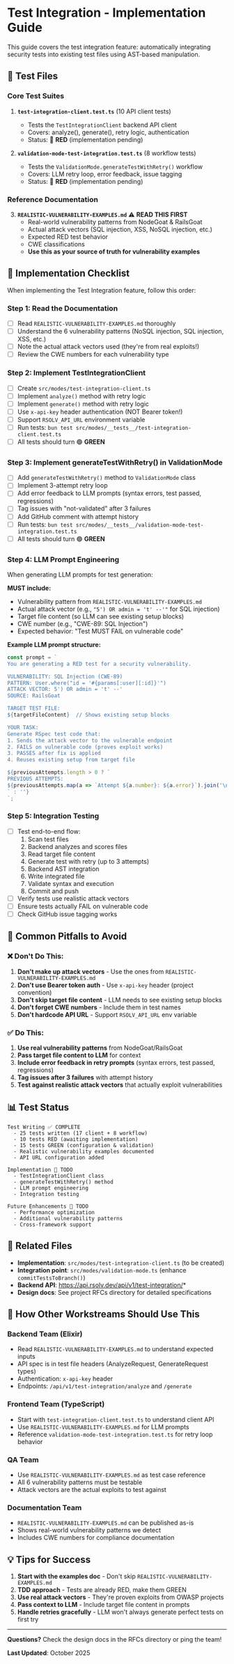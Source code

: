# Test Integration - Implementation Guide

This guide covers the test integration feature: automatically integrating security tests into existing test files using AST-based manipulation.

## 📁 Test Files

### Core Test Suites

1. **`test-integration-client.test.ts`** (10 API client tests)
   - Tests the `TestIntegrationClient` backend API client
   - Covers: analyze(), generate(), retry logic, authentication
   - Status: 🔴 **RED** (implementation pending)

2. **`validation-mode-test-integration.test.ts`** (8 workflow tests)
   - Tests the `ValidationMode.generateTestWithRetry()` workflow
   - Covers: LLM retry loop, error feedback, issue tagging
   - Status: 🔴 **RED** (implementation pending)

### Reference Documentation

3. **`REALISTIC-VULNERABILITY-EXAMPLES.md`** ⚠️ **READ THIS FIRST**
   - Real-world vulnerability patterns from NodeGoat & RailsGoat
   - Actual attack vectors (SQL injection, XSS, NoSQL injection, etc.)
   - Expected RED test behavior
   - CWE classifications
   - **Use this as your source of truth for vulnerability examples**

## 🎯 Implementation Checklist

When implementing the Test Integration feature, follow this order:

### Step 1: Read the Documentation
- [ ] Read `REALISTIC-VULNERABILITY-EXAMPLES.md` thoroughly
- [ ] Understand the 6 vulnerability patterns (NoSQL injection, SQL injection, XSS, etc.)
- [ ] Note the actual attack vectors used (they're from real exploits!)
- [ ] Review the CWE numbers for each vulnerability type

### Step 2: Implement TestIntegrationClient
- [ ] Create `src/modes/test-integration-client.ts`
- [ ] Implement `analyze()` method with retry logic
- [ ] Implement `generate()` method with retry logic
- [ ] Use `x-api-key` header authentication (NOT Bearer token!)
- [ ] Support `RSOLV_API_URL` environment variable
- [ ] Run tests: `bun test src/modes/__tests__/test-integration-client.test.ts`
- [ ] All tests should turn 🟢 **GREEN**

### Step 3: Implement generateTestWithRetry() in ValidationMode
- [ ] Add `generateTestWithRetry()` method to `ValidationMode` class
- [ ] Implement 3-attempt retry loop
- [ ] Add error feedback to LLM prompts (syntax errors, test passed, regressions)
- [ ] Tag issues with "not-validated" after 3 failures
- [ ] Add GitHub comment with attempt history
- [ ] Run tests: `bun test src/modes/__tests__/validation-mode-test-integration.test.ts`
- [ ] All tests should turn 🟢 **GREEN**

### Step 4: LLM Prompt Engineering
When generating LLM prompts for test generation:

**MUST include:**
- Vulnerability pattern from `REALISTIC-VULNERABILITY-EXAMPLES.md`
- Actual attack vector (e.g., `"5') OR admin = 't' --'"` for SQL injection)
- Target file content (so LLM can see existing setup blocks)
- CWE number (e.g., "CWE-89: SQL Injection")
- Expected behavior: "Test MUST FAIL on vulnerable code"

**Example LLM prompt structure:**
```typescript
const prompt = `
You are generating a RED test for a security vulnerability.

VULNERABILITY: SQL Injection (CWE-89)
PATTERN: User.where("id = '#{params[:user][:id]}'")
ATTACK VECTOR: 5') OR admin = 't' --'
SOURCE: RailsGoat

TARGET TEST FILE:
${targetFileContent}  // Shows existing setup blocks

YOUR TASK:
Generate RSpec test code that:
1. Sends the attack vector to the vulnerable endpoint
2. FAILS on vulnerable code (proves exploit works)
3. PASSES after fix is applied
4. Reuses existing setup from target file

${previousAttempts.length > 0 ? `
PREVIOUS ATTEMPTS:
${previousAttempts.map(a => `Attempt ${a.number}: ${a.error}`).join('\n')}
` : ''}
`;
```

### Step 5: Integration Testing
- [ ] Test end-to-end flow:
  1. Scan test files
  2. Backend analyzes and scores files
  3. Read target file content
  4. Generate test with retry (up to 3 attempts)
  5. Backend AST integration
  6. Write integrated file
  7. Validate syntax and execution
  8. Commit and push
- [ ] Verify tests use realistic attack vectors
- [ ] Ensure tests actually FAIL on vulnerable code
- [ ] Check GitHub issue tagging works

## 🚨 Common Pitfalls to Avoid

### ❌ Don't Do This:
1. **Don't make up attack vectors** - Use the ones from `REALISTIC-VULNERABILITY-EXAMPLES.md`
2. **Don't use Bearer token auth** - Use `x-api-key` header (project convention)
3. **Don't skip target file content** - LLM needs to see existing setup blocks
4. **Don't forget CWE numbers** - Include them in test names
5. **Don't hardcode API URL** - Support `RSOLV_API_URL` env variable

### ✅ Do This:
1. **Use real vulnerability patterns** from NodeGoat/RailsGoat
2. **Pass target file content to LLM** for context
3. **Include error feedback in retry prompts** (syntax errors, test passed, regressions)
4. **Tag issues after 3 failures** with attempt history
5. **Test against realistic attack vectors** that actually exploit vulnerabilities

## 📊 Test Status

```
Test Writing ✅ COMPLETE
  - 25 tests written (17 client + 8 workflow)
  - 10 tests RED (awaiting implementation)
  - 15 tests GREEN (configuration & validation)
  - Realistic vulnerability examples documented
  - API URL configuration added

Implementation 🔴 TODO
  - TestIntegrationClient class
  - generateTestWithRetry() method
  - LLM prompt engineering
  - Integration testing

Future Enhancements 🔴 TODO
  - Performance optimization
  - Additional vulnerability patterns
  - Cross-framework support
```

## 🔗 Related Files

- **Implementation**: `src/modes/test-integration-client.ts` (to be created)
- **Integration point**: `src/modes/validation-mode.ts` (enhance `commitTestsToBranch()`)
- **Backend API**: https://api.rsolv.dev/api/v1/test-integration/*
- **Design docs**: See project RFCs directory for detailed specifications

## 🤝 How Other Workstreams Should Use This

### Backend Team (Elixir)
- Read `REALISTIC-VULNERABILITY-EXAMPLES.md` to understand expected inputs
- API spec is in test file headers (AnalyzeRequest, GenerateRequest types)
- Authentication: `x-api-key` header
- Endpoints: `/api/v1/test-integration/analyze` and `/generate`

### Frontend Team (TypeScript)
- Start with `test-integration-client.test.ts` to understand client API
- Use `REALISTIC-VULNERABILITY-EXAMPLES.md` for LLM prompts
- Reference `validation-mode-test-integration.test.ts` for retry loop behavior

### QA Team
- Use `REALISTIC-VULNERABILITY-EXAMPLES.md` as test case reference
- All 6 vulnerability patterns must be testable
- Attack vectors are the actual exploits to test against

### Documentation Team
- `REALISTIC-VULNERABILITY-EXAMPLES.md` can be published as-is
- Shows real-world vulnerability patterns we detect
- Includes CWE numbers for compliance documentation

## 💡 Tips for Success

1. **Start with the examples doc** - Don't skip `REALISTIC-VULNERABILITY-EXAMPLES.md`
2. **TDD approach** - Tests are already RED, make them GREEN
3. **Use real attack vectors** - They're proven exploits from OWASP projects
4. **Pass context to LLM** - Include target file content in prompts
5. **Handle retries gracefully** - LLM won't always generate perfect tests on first try

---

**Questions?** Check the design docs in the RFCs directory or ping the team!

**Last Updated**: October 2025
